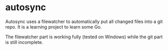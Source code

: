 # autosync

Autosync uses a filewatcher to automatically put all changed files into a git repo.
It is a learning project to learn some Go.

The filewatcher part is working fully (tested on Windows) while the git part is still incomplete.
